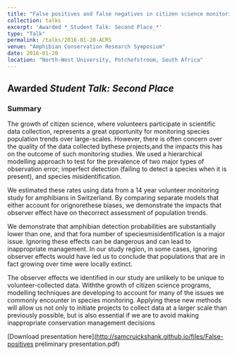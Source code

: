 ```yaml
---
title: "False positives and false negatives in citizen science monitoring data: should we be worried?"
collection: talks
excerpt: 'Awarded *_Student Talk: Second Place_*'
type: "Talk"
permalink: /talks/2016-01-20-ACRS
venue: "Amphibian Conservation Research Symposium"
date: 2016-01-20 
location: "North-West University, Potchefstroom, South Africa"
---
```


## Awarded *Student Talk: Second Place*

### Summary

The growth of citizen science, where volunteers participate in scientific data collection, represents a great opportunity for monitoring species population trends over large-scales. However, there is often concern over the quality of the data collected bythese projects,and the impacts this has on the outcome of such monitoring studies. We used a hierarchical modelling approach to test for the prevalence of two major types of observation error; imperfect detection (failing to detect a species when it is present), and species misidentification.

We estimated these rates using data from a 14 year volunteer monitoring study for amphibians in Switzerland. By comparing separate models that either account for orignorethese biases, we demonstrate the impacts that observer effect have on thecorrect assessment of population trends.

We demonstrate that amphibian detection probabilities are substantially lower than one, and that fora number of speciesmisidentification is a major issue. Ignoring these effects can be dangerous and can lead to inappropriate management. In our study region, in some cases, ignoring observer effects would have led us to conclude that populations that are in fact growing over time were locally extinct.

The observer effects we identified in our study are unlikely to be unique to volunteer-collected data. Withthe growth of citizen science programs, modelling techniques are developing to account for many of the issues we commonly encounter in species monitoring. Applying these new methods will allow us not only to initiate projects to collect data at a larger scale than previously possible, but is also essential if we are to avoid making inappropriate conservation management decisions

[Download presentation here](http://samcruickshank.github.io/files/False-positives preliminary presentation.pdf)